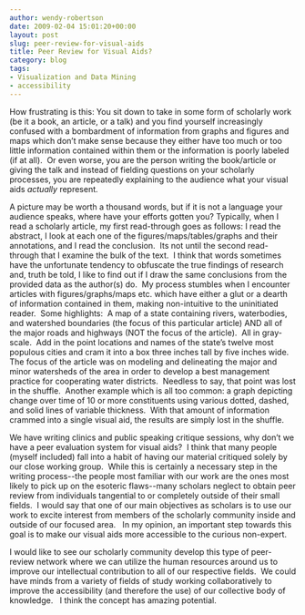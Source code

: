 ```yaml
---
author: wendy-robertson
date: 2009-02-04 15:01:20+00:00
layout: post
slug: peer-review-for-visual-aids
title: Peer Review for Visual Aids?
category: blog
tags:
- Visualization and Data Mining
- accessibility
---
```


How frustrating is this: You sit down to take in some form of scholarly work (be it a book, an article, or a talk) and you find yourself increasingly confused with a bombardment of information from graphs and figures and maps which don’t make sense because they either have too much or too little information contained within them or the information is poorly labeled (if at all).  Or even worse, you are the person writing the book/article or giving the talk and instead of fielding questions on your scholarly processes, you are repeatedly explaining to the audience what your visual aids _actually_ represent.

A picture may be worth a thousand words, but if it is not a language your audience speaks, where have your efforts gotten you?
Typically, when I read a scholarly article, my first read-through goes as follows: I read the abstract, I look at each one of the figures/maps/tables/graphs and their annotations, and I read the conclusion.  Its not until the second read-through that I examine the bulk of the text.  I think that words sometimes have the unfortunate tendency to obfuscate the true findings of research and, truth be told, I like to find out if I draw the same conclusions from the provided data as the author(s) do.  My process stumbles when I encounter articles with figures/graphs/maps etc. which have either a glut or a dearth of information contained in them, making non-intuitive to the uninitiated reader.  Some highlights:  A map of a state containing rivers, waterbodies, and watershed boundaries (the focus of this particular article) AND all of the major roads and highways (NOT the focus of the article).  All in gray-scale.  Add in the point locations and names of the state’s twelve most populous cities and cram it into a box three inches tall by five inches wide.  The focus of the article was on modeling and delineating the major and minor watersheds of the area in order to develop a best management practice for cooperating water districts.  Needless to say, that point was lost in the shuffle.  Another example which is all too common: a graph depicting change over time of 10 or more constituents using various dotted, dashed, and solid lines of variable thickness.  With that amount of information crammed into a single visual aid, the results are simply lost in the shuffle.

We have writing clinics and public speaking critique sessions, why don’t we have a peer evaluation system for visual aids?  I think that many people (myself included) fall into a habit of having our material critiqued solely by our close working group.  While this is certainly a necessary step in the writing process--the people most familiar with our work are the ones most likely to pick up on the esoteric flaws--many scholars neglect to obtain peer review from individuals tangential to or completely outside of their small fields.  I would say that one of our main objectives as scholars is to use our work to excite interest from members of the scholarly community inside and outside of our focused area.   In my opinion, an important step towards this goal is to make our visual aids more accessible to the curious non-expert.

I would like to see our scholarly community develop this type of peer-review network where we can utilize the human resources around us to improve our intellectual contribution to all of our respective fields.  We could have minds from a variety of fields of study working collaboratively to improve the accessibility (and therefore the use) of our collective body of knowledge.   I think the concept has amazing potential.
